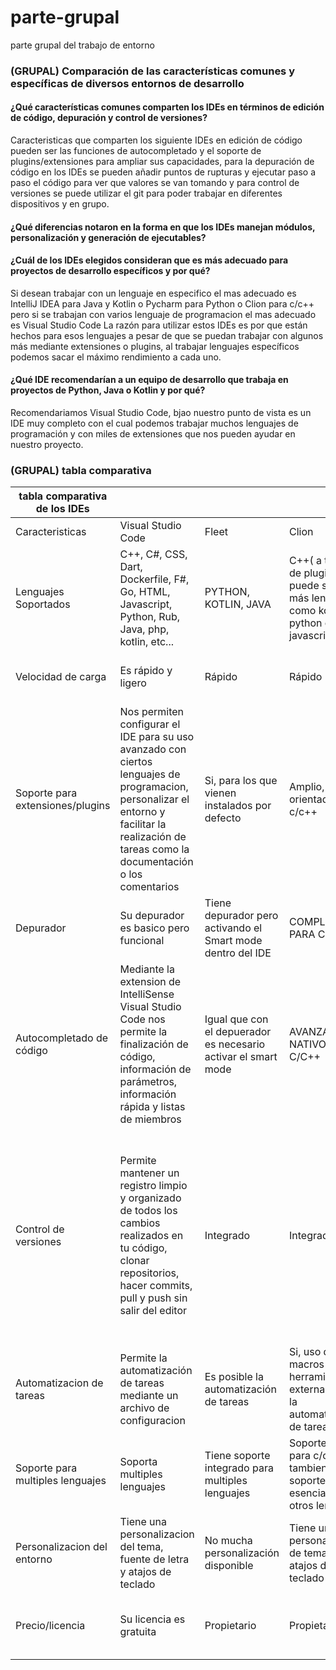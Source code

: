 # parte-grupal
parte grupal del trabajo de entorno

### (GRUPAL) Comparación de las características comunes y específicas de diversos entornos de desarrollo
#### ¿Qué características comunes comparten los IDEs en términos de edición de código, depuración y control de versiones?
Caracteristicas que comparten los siguiente IDEs en edición de código pueden ser las funciones de autocompletado y el soporte de plugins/extensiones para ampliar sus capacidades, para la depuración de código en los IDEs se pueden añadir puntos de rupturas y ejecutar paso a paso el código para ver que valores se van tomando y para control de versiones se puede utilizar el git para poder trabajar en diferentes dispositivos y en grupo.

#### ¿Qué diferencias notaron en la forma en que los IDEs manejan módulos, personalización y generación de ejecutables?


#### ¿Cuál de los IDEs elegidos consideran que es más adecuado para proyectos de desarrollo específicos y por qué?
Si desean trabajar con un lenguaje en especifico el mas adecuado es IntelliJ IDEA para Java y Kotlin o Pycharm para Python o Clion para c/c++ pero si se trabajan con varios lenguaje de programacion el mas adecuado es Visual Studio Code
La razón para utilizar estos IDEs es por que están hechos para esos lenguajes a pesar de que se puedan trabajar con algunos más mediante extensiones o plugins, al trabajar lenguajes específicos podemos sacar el máximo rendimiento a cada uno.
#### ¿Qué IDE recomendarían a un equipo de desarrollo que trabaja en proyectos de Python, Java o Kotlin y por qué?
Recomendariamos Visual Studio Code, bjao nuestro punto de vista es un IDE muy completo con el cual podemos trabajar muchos lenguajes de programación y con miles de extensiones que nos pueden ayudar en nuestro proyecto.
### (GRUPAL) tabla comparativa

|tabla comparativa de los IDEs||||||
|----|----|----|----|----|----|
|Caracteristicas|Visual Studio Code|Fleet|Clion|IntelliJ IDEA|Pycharm|
|Lenguajes Soportados|C++, C#, CSS, Dart, Dockerfile, F#, Go, HTML, Javascript, Python, Rub, Java, php, kotlin, etc...|PYTHON, KOTLIN, JAVA|C++( a traves de plugins puede soportar más lenguajes como kotlin, python o javascript|Java, Kotlin, Python, JavaScript , etc...|Python|
|Velocidad de carga|Es rápido y ligero|Rápido|Rápido|Su velocidad de carga es similar a PyCharm|Medio|
|Soporte para extensiones/plugins|Nos permiten configurar el IDE para su uso avanzado con ciertos lenguajes de programacion, personalizar el entorno y facilitar la realización de tareas como la documentación o los comentarios|Si, para los que vienen instalados por defecto|Amplio, orientado a c/c++|Amplían la funcionalidad principal de IntelliJ IDEA|Amplio, orientado a Python|
|Depurador|Su depurador es basico pero funcional|Tiene depurador pero activando el Smart mode dentro del IDE|COMPLETO PARA C++|Su depurador es muy completo para Java y Kotlin|Completo para Python|
|Autocompletado de código|Mediante la extension de IntelliSense Visual Studio Code nos permite la finalización de código, información de parámetros, información rápida y listas de miembros|Igual que con el depuerador es necesario activar el smart mode|AVANZADO, NATIVO PARA C/C++|Nos permite la finalizacion de un codigo en varios aspectos como la finalizacion basica, finalizacion de coincidencia de tipos o finalizacion de declaraciones|Avanzado (IntelliSense para Python)|
|Control de versiones|Permite mantener un registro limpio y organizado de todos los cambios realizados en tu código, clonar repositorios, hacer commits, pull y push sin salir del editor|Integrado|Integrado|IntelliJ IDEA admite varios sistemas de control de versiones como Git, Subversion, Mercurial, CVS, GitHub y TFS que pueden realizar acciones relacionadas con el control de versiones desde el propio IDE|Integrado (soporte para Git y otros)|
|Automatizacion de tareas|Permite la automatización de tareas mediante un archivo de configuracion|Es posible la automatización de tareas|Si, uso de macros y herramientas externas para la automatización de tareas.|Las tareas se automatizan al ejecutar el programa|Sí (tests, compilación, etc.)|
|Soporte para multiples lenguajes|Soporta multiples lenguajes|Tiene soporte integrado para multiples lenguajes|Soporte nativo para c/c++, tambien aporta soportes esenciales para otros lenguajes|Soporta multiples lenguajes pero esta dedicado a Java y a Kotlin|Soporte principalmente para Python|
|Personalizacion del entorno|Tiene una personalizacion del tema, fuente de letra y atajos de teclado|No mucha personalización disponible|Tiene una personalización de tema y atajos de teclado|Tiene una personalizacion del tema, fuente de letra y atajos de teclado|Limitado (temas y atajos)|
|Precio/licencia|Su licencia es gratuita|Propietario|Propietario|Su licencia es de pago|Propietario (con versión gratuita limitada: Community)|
